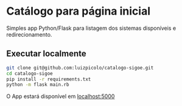 # Catálogo para página inicial

Simples app Python/Flask para listagem dos sistemas disponíveis e redirecionamento.

## Executar localmente

```sh
git clone git@github.com:luizpicolo/catalogo-sigoe.git
cd catalogo-sigoe
pip install -r requirements.txt
python -m flask main.rb
```

O App estará disponível em [localhost:5000](http://localhost:5000/)
